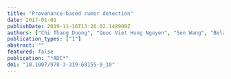 ```yaml
---
title: "Provenance-based rumor detection"
date: 2017-01-01
publishDate: 2019-11-16T13:26:02.148909Z
authors: ["Chi Thang Duong", "Quoc Viet Hung Nguyen", "Sen Wang", "Bela Stantic"]
publication_types: ["1"]
abstract: ""
featured: false
publication: "*ADC*"
doi: "10.1007/978-3-319-68155-9_10"
---
```


